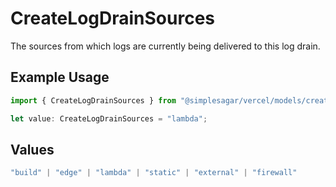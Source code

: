# CreateLogDrainSources

The sources from which logs are currently being delivered to this log drain.

## Example Usage

```typescript
import { CreateLogDrainSources } from "@simplesagar/vercel/models/createlogdrainop.js";

let value: CreateLogDrainSources = "lambda";
```

## Values

```typescript
"build" | "edge" | "lambda" | "static" | "external" | "firewall"
```